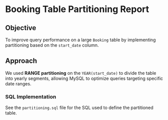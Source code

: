 # Booking Table Partitioning Report

## Objective

To improve query performance on a large `Booking` table by implementing partitioning based on the `start_date` column.

## Approach

We used **RANGE partitioning** on the `YEAR(start_date)` to divide the table into yearly segments, allowing MySQL to optimize queries targeting specific date ranges.

### SQL Implementation

See the `partitioning.sql` file for the SQL used to define the partitioned table.
